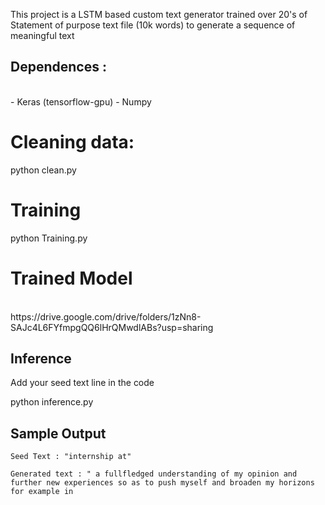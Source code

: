 This project is a LSTM based custom text generator trained over 20's of Statement of purpose text file (10k words) to generate a sequence of meaningful text 

## Dependences : 
<br>
- Keras (tensorflow-gpu)
- Numpy
<br>

# Cleaning data: 

python clean.py 

# Training 

python Training.py 

# Trained Model

<br>
https://drive.google.com/drive/folders/1zNn8-SAJc4L6FYfmpgQQ6lHrQMwdlABs?usp=sharing
<br>

## Inference
Add your seed text line in the code

python inference.py 

## Sample Output 

```
Seed Text : "internship at"
```
```
Generated text : " a fullfledged understanding of my opinion and further new experiences so as to push myself and broaden my horizons for example in 
```

